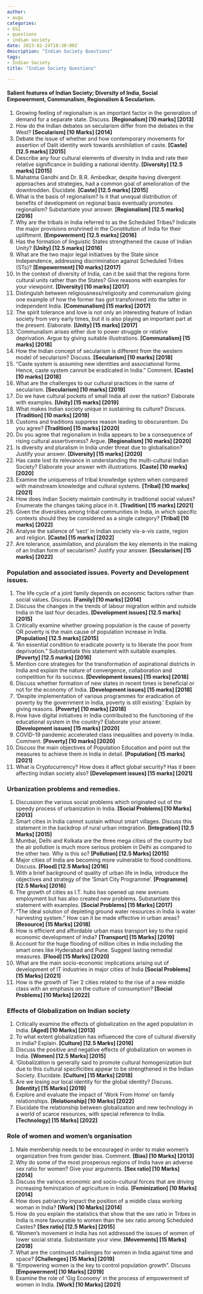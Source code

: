 ```yaml
---
author: 
- augu
categories: 
- GS1
- questions
- indian society
date: 2023-02-24T18:30:00Z
description: "Indian Society Questions"
tags: 
- Indian Society
title: "Indian Society Questions"

---
```



#### Salient features of Indian Society; Diversity of India, Social Empowerment, Communalism, Regionalism & Secularism.

1. Growing feeling of regionalism is an important factor in the generation of demand for a separate state. Discuss. **[Regionalism] [10 marks] [2013]**
2. How do the Indian debates on secularism differ from the debates in the West? **[Secularism] [10 Marks] [2014]**
3. Debate the issue of whether and how contemporary movements for assertion of Dalit identity work towards annihilation of caste. **[Caste] [12.5 marks] [2015]**
4. Describe any four cultural elements of diversity in India and rate their relative significance in building a national identity. **[Diversity] [12.5 marks] [2015]**
5. Mahatma Gandhi and Dr. B.R. Ambedkar, despite having divergent approaches and strategies, had a common goal of amelioration of the downtrodden. Elucidate. **[Caste] [12.5 marks] [2015]**
6. What is the basis of regionalism? Is it that unequal distribution of benefits of development on regional basis eventually promotes regionalism? Substantiate your answer. **[Regionalism] [12.5 marks] [2016]**
7. Why are the tribals in India referred to as the Scheduled Tribes? Indicate the major provisions enshrined in the Constitution of India for their upliftment. **[Empowerment] [12.5 marks] [2016]**
8. Has the formation of linguistic States strengthened the cause of Indian Unity? **[Unity] [12.5 marks] [2016]**
9. What are the two major legal initiatives by the State since Independence, addressing discrimination against Scheduled Tribes (STs)? **[Empowerment] [10 marks] [2017]**
10. In the context of diversity of India, can it be said that the regions form cultural units rather than the States? Give reasons with examples for your viewpoint. **[Diversity] [10 marks] [2017]**
11. Distinguish between religiousness/religiosity and communalism giving one example of how the former has got transformed into the latter in independent India. **[Communalism] [15 marks] [2017]**
12. The spirit tolerance and love is not only an interesting feature of Indian society from very early times, but it is also playing an important part at the present. Elaborate.  **[Unity] [15 marks] [2017]**
13. ‘Communalism arises either due to power struggle or relative deprivation. Argue by giving suitable illustrations. **[Communalism] [15 marks] [2018]**
14. How the Indian concept of secularism is different from the western model of secularism? Discuss. **[Secularism] [10 marks] [2018]**
15. “Caste system is assuming new identities and associational forms. Hence, caste system cannot be eradicated in India.” Comment. **[Caste] [10 marks] [2018]**
16. What are the challenges to our cultural practices in the name of secularism.  **[Secularism] [10 marks] [2019]**
17. Do we have cultural pockets of small India all over the nation? Elaborate with examples. **[Unity] [15 marks] [2019]**
18. What makes Indian society unique in sustaining its culture? Discuss.  **[Tradition] [10 marks] [2019]**
19. Customs and traditions suppress reason leading to obscurantism. Do you agree? **[Tradition] [15 marks] [2020]**
20. Do you agree that regionalism in India appears to be a consequence of rising cultural assertiveness? Argue. **[Regionalism] [10 marks] [2020]**
21. Is diversity and pluralism in India under threat due to globalisation? Justify your answer. **[Diversity] [15 marks] [2020]**
22. Has caste lost its relevance in understanding the multi-cultural Indian Society? Elaborate your answer with illustrations.  **[Caste] [10 marks] [2020]**
23. Examine the uniqueness of tribal knowledge system when compared with mainstream knowledge and cultural systems. **[Tribal] [10 marks] [2021]**
24. How does Indian Society maintain continuity in traditional social values? Enumerate the changes taking place in it. **[Tradition] [15 marks] [2021]**
25. Given the diversities among tribal communities in India, in which specific contexts should they be considered as a single category? **[Tribal] [10 marks] [2022]**
26. Analyse the salience of ‘sect’ in Indian society vis-a-vis caste, region and religion. **[Caste] [15 marks] [2022]**
27. Are tolerance, assimilation, and pluralism the key elements in the making of an Indian form of secularism? Justify your answer. **[Secularism] [15 marks] [2022]**

### Population and associated issues. Poverty and Development issues.

1. The life cycle of a joint family depends on economic factors rather than social values. Discuss. **[Family] [10 marks] [2014]**
2. Discuss the changes in the trends of labour migration within and outside India in the last four decades. **[Development issues] [12.5 marks] [2015]**
3. Critically examine whether growing population is the cause of poverty OR poverty is the main cause of population increase in India. **[Population] [12.5 marks] [2015]**
4. “An essential condition to eradicate poverty is to liberate the poor from deprivation.” Substantiate this statement with suitable examples. **[Poverty] [12.5 marks] [2016]**
5. Mention core strategies for the transformation of aspirational districts in India and explain the nature of convergence, collaboration and competition for its success. **[Development issues] [15 marks] [2018]**
6. Discuss whether formation of new states in recent times is beneficial or not for the economy of India. **[Development issues] [15 marks] [2018]**
7. ‘Despite implementation of various programmes for eradication of poverty by the government in India, poverty is still existing.’ Explain by giving reasons. **[Poverty] [10 marks] [2018]**
8. How have digital initiatives in India contributed to the functioning of the educational system in the country? Elaborate your answer. **[Development issues] [15 marks] [2020]**
9. COVID-19 pandemic accelerated class inequalities and poverty in India. Comment. **[Poverty] [10 marks] [2020]**
10. Discuss the main objectives of Population Education and point out the measures to achieve them in India in detail. **[Population] [15 marks] [2021]**
11. What is Cryptocurrency? How does it affect global security? Has it been affecting Indian society also? **[Development issues] [15 marks] [2021]**

### Urbanization problems and remedies.

1. Discussion the various social problems which originated out of the speedy process of urbanization in India. **[Social Problems] [10 Marks] [2013]** 
2. Smart cities in India cannot sustain without smart villages. Discuss this statement in the backdrop of rural urban integration. **[Integration] [12.5 Marks] [2015]** 
3. Mumbai, Delhi and Kolkata are the three mega cities of the country but the air pollution is much more serious problem in Delhi as compared to the other two. Why is this so?   **[Pollution] [12.5 Marks] [2015]**
4. Major cities of India are becoming more vulnerable to flood conditions. Discuss. **[Flood] [12.5 Marks] [2016]**
5. With a brief background of quality of urban life in India, introduce the objectives and strategy of the ‘Smart City Programme’. **[Programme] [12.5 Marks] [2016]**
6. The growth of cities as I.T. hubs has opened up new avenues employment but has also created new problems. Substantiate this statement with examples. **[Social Problems] [15 Marks] [2017]**
7. “The ideal solution of depleting ground water resources in India is water harvesting system.” How can it be made effective in urban areas? **[Resource] [15 Marks] [2018]**
8. How is efficient and affordable urban mass transport key to the rapid economic development of India? **[Transport] [15 Marks] [2019]**
9. Account for the huge flooding of million cities in India including the smart ones like Hyderabad and Pune. Suggest lasting remedial measures. **[Flood] [15 Marks] [2020]**
8. What are the main socio-economic implications arising out of development of IT industries in major cities of India **[Social Problems] [15 Marks] [2021]**
9. How is the growth of Tier 2 cities related to the rise of a new middle class with an emphasis on the culture of consumption? **[Social Problems] [10 Marks] [2022]**

###  Effects of Globalization on Indian society

1. Critically examine the effects of globalization on the aged population in India. **[Aged] [10 Marks] [2013]**
2. To what extent globalization has influenced the core of cultural diversity in India? Explain. **[Culture] [12.5 Marks] [2016]**
3. Discuss the positive and negative effects of globalization on women in India. **[Women] [12.5 Marks] [2015]**
4. ‘Globalization is generally said to promote cultural homogenization but due to this cultural specificities appear to be strengthened in the Indian Society. Elucidate. **[Culture] [15 Marks] [2018]**
5. Are we losing our local identity for the global identity? Discuss. **[Identity] [15 Marks] [2019]**
6. Explore and evaluate the impact of ‘Work From Home’ on family relationships. **[Relationship] [10 Marks] [2022]**
7. Elucidate the relationship between globalization and new technology in a world of scarce resources, with special reference to India. **[Technology] [15 Marks] [2022]**

###  Role of women and women’s organisation

1. Male membership needs to be encouraged in order to make women’s organization free from gender bias. Comment. **[Bias] [10 Marks] [2013]**
2. Why do some of the most prosperous regions of India have an adverse sex ratio for women? Give your arguments. **[Sex ratio] [10 Marks] [2014]**
3. Discuss the various economic and socio-cultural forces that are driving increasing feminization of agriculture in India. **[Feminization] [10 Marks] [2014]**
4. How does patriarchy impact the position of a middle class working woman in India? **[Work] [10 Marks] [2014]**
5. How do you explain the statistics that show that the sex ratio in Tribes in India is more favourable to women than the sex ratio among Scheduled Castes? **[Sex ratio] [12.5 Marks] [2015]**
6. ‘Women’s movement in India has not addressed the issues of women of lower social strata. Substantiate your view. **[Movements] [15 Marks] [2018]**
7. What are the continued challenges for women in India against time and space? **[Challenges] [15 Marks] [2019]**
8. “Empowering women is the key to control population growth”. Discuss **[Empowerment] [10 Marks] [2019]**
9. Examine the role of ‘Gig Economy’ in the process of empowerment of women in India. **[Work] [10 Marks] [2021]**